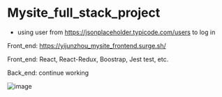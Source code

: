 # Mysite_full_stack_project

* using user from https://jsonplaceholder.typicode.com/users to log in

Front_end: https://yijunzhou_mysite_frontend.surge.sh/

Front_end: React, React-Redux, Boostrap, Jest test, etc.

Back_end: continue working

![image](https://user-images.githubusercontent.com/52975838/198498664-ec49f87a-73d7-4e90-8452-13ab5f4b6813.png)

